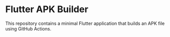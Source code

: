 # Flutter APK Builder
This repository contains a minimal Flutter application that builds an APK file using GitHub Actions.